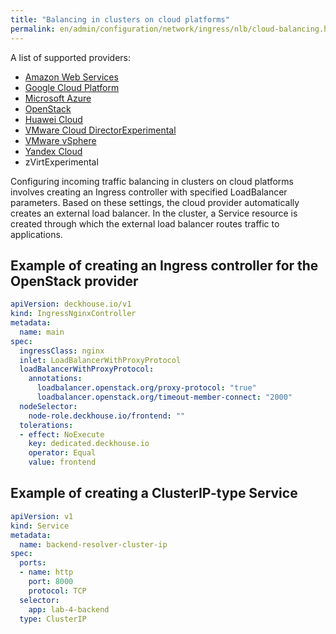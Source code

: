 ```yaml
---
title: "Balancing in clusters on cloud platforms"
permalink: en/admin/configuration/network/ingress/nlb/cloud-balancing.html
---
```


A list of supported providers:

* [Amazon Web Services](https://aws.amazon.com/)
* [Google Cloud Platform](https://cloud.google.com/)
* [Microsoft Azure](https://azure.microsoft.com/)
* [OpenStack](https://www.openstack.org/)
* [Huawei Cloud](https://cloud.huawei.com/)
* [VMware Cloud DirectorExperimental](https://www.vmware.com/products/cloud-infrastructure/cloud-director)
* [VMware vSphere](https://www.vmware.com/products/cloud-infrastructure/vsphere)
* [Yandex Cloud](https://yandex.cloud/)
* zVirtExperimental

Configuring incoming traffic balancing in clusters on cloud platforms
involves creating an Ingress controller with specified LoadBalancer parameters.
Based on these settings, the cloud provider automatically creates an external load balancer.
In the cluster, a Service resource is created through which the external load balancer routes traffic to applications.

## Example of creating an Ingress controller for the OpenStack provider

```yaml
apiVersion: deckhouse.io/v1
kind: IngressNginxController
metadata:
  name: main
spec:
  ingressClass: nginx
  inlet: LoadBalancerWithProxyProtocol
  loadBalancerWithProxyProtocol:
    annotations:
      loadbalancer.openstack.org/proxy-protocol: "true"
      loadbalancer.openstack.org/timeout-member-connect: "2000"
  nodeSelector:
    node-role.deckhouse.io/frontend: ""
  tolerations:
  - effect: NoExecute
    key: dedicated.deckhouse.io
    operator: Equal
    value: frontend
```

## Example of creating a ClusterIP-type Service

```yaml
apiVersion: v1
kind: Service
metadata:
  name: backend-resolver-cluster-ip
spec:
  ports:
  - name: http
    port: 8000
    protocol: TCP
  selector:
    app: lab-4-backend
  type: ClusterIP
```
